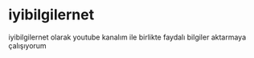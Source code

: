 # iyibilgilernet
iyibilgilernet olarak youtube kanalım ile birlikte faydalı bilgiler aktarmaya çalışıyorum

